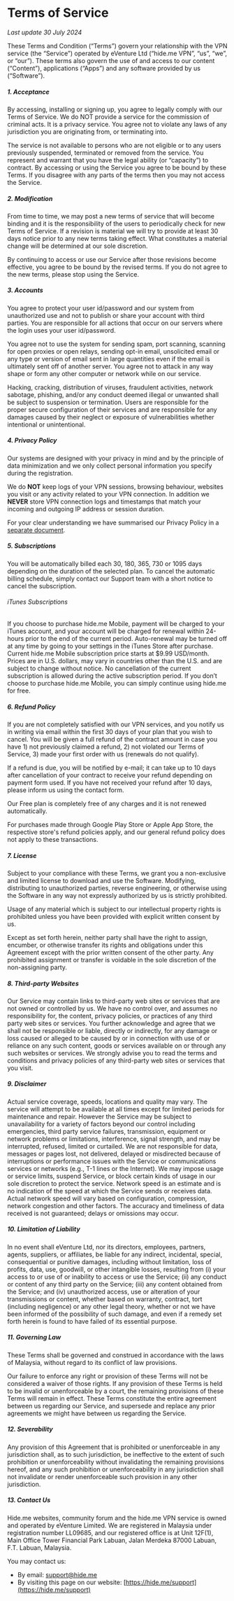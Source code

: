 Terms of Service
================

_Last update 30 July 2024_

These Terms and Condition (“Terms”) govern your relationship with the VPN service (the “Service”) operated by eVenture Ltd (“hide.me VPN”, “us”, “we”, or “our”). These terms also govern the use of and access to our content (“Content”), applications (“Apps”) and any software provided by us (“Software”).

##### 1\. Acceptance

By accessing, installing or signing up, you agree to legally comply with our Terms of Service. We do NOT provide a service for the commission of criminal acts. It is a privacy service. You agree not to violate any laws of any jurisdiction you are originating from, or terminating into.  
  
The service is not available to persons who are not eligible or to any users previously suspended, terminated or removed from the service. You represent and warrant that you have the legal ability (or “capacity”) to contract. By accessing or using the Service you agree to be bound by these Terms. If you disagree with any parts of the terms then you may not access the Service.

##### 2\. Modification

From time to time, we may post a new terms of service that will become binding and it is the responsibility of the users to periodically check for new Terms of Service. If a revision is material we will try to provide at least 30 days notice prior to any new terms taking effect. What constitutes a material change will be determined at our sole discretion.  
  
By continuing to access or use our Service after those revisions become effective, you agree to be bound by the revised terms. If you do not agree to the new terms, please stop using the Service.

##### 3\. Accounts

You agree to protect your user id/password and our system from unauthorized use and not to publish or share your account with third parties. You are responsible for all actions that occur on our servers where the login uses your user id/password.  
  
You agree not to use the system for sending spam, port scanning, scanning for open proxies or open relays, sending opt-in email, unsolicited email or any type or version of email sent in large quantities even if the email is ultimately sent off of another server. You agree not to attack in any way shape or form any other computer or network while on our service.  
  
Hacking, cracking, distribution of viruses, fraudulent activities, network sabotage, phishing, and/or any conduct deemed illegal or unwanted shall be subject to suspension or termination. Users are responsible for the proper secure configuration of their services and are responsible for any damages caused by their neglect or exposure of vulnerabilities whether intentional or unintentional.

##### 4\. Privacy Policy

Our systems are designed with your privacy in mind and by the principle of data minimization and we only collect personal information you specify during the registration.  
  
We do **NOT** keep logs of your VPN sessions, browsing behaviour, websites you visit or any activity related to your VPN connection. In addition we **NEVER** store VPN connection logs and timestamps that match your incoming and outgoing IP address or session duration.  
  
For your clear understanding we have summarised our Privacy Policy in a [separate document](https://hide.me/en/privacy).

##### 5\. Subscriptions

You will be automatically billed each 30, 180, 365, 730 or 1095 days depending on the duration of the selected plan. To cancel the automatic billing schedule, simply contact our Support team with a short notice to cancel the subscription.

###### iTunes Subscriptions

If you choose to purchase hide.me Mobile, payment will be charged to your iTunes account, and your account will be charged for renewal within 24-hours prior to the end of the current period. Auto-renewal may be turned off at any time by going to your settings in the iTunes Store after purchase. Current hide.me Mobile subscription price starts at $9.99 USD/month. Prices are in U.S. dollars, may vary in countries other than the U.S. and are subject to change without notice. No cancellation of the current subscription is allowed during the active subscription period. If you don’t choose to purchase hide.me Mobile, you can simply continue using hide.me for free.

##### 6\. Refund Policy

If you are not completely satisfied with our VPN services, and you notify us in writing via email within the first 30 days of your plan that you wish to cancel. You will be given a full refund of the contract amount in case you have 1) not previously claimed a refund, 2) not violated our Terms of Service, 3) made your first order with us (renewals do not qualify).  
  
If a refund is due, you will be notified by e-mail; it can take up to 10 days after cancellation of your contract to receive your refund depending on payment form used. If you have not received your refund after 10 days, please inform us using the contact form.  
  
Our Free plan is completely free of any charges and it is not renewed automatically.  
  
For purchases made through Google Play Store or Apple App Store, the respective store's refund policies apply, and our general refund policy does not apply to these transactions.

##### 7\. License

Subject to your compliance with these Terms, we grant you a non-exclusive and limited license to download and use the Software. Modifying, distributing to unauthorized parties, reverse engineering, or otherwise using the Software in any way not expressly authorized by us is strictly prohibited.  
  
Usage of any material which is subject to our intellectual property rights is prohibited unless you have been provided with explicit written consent by us.  
  
Except as set forth herein, neither party shall have the right to assign, encumber, or otherwise transfer its rights and obligations under this Agreement except with the prior written consent of the other party. Any prohibited assignment or transfer is voidable in the sole discretion of the non-assigning party.

##### 8\. Third-party Websites

Our Service may contain links to third-party web sites or services that are not owned or controlled by us. We have no control over, and assumes no responsibility for, the content, privacy policies, or practices of any third party web sites or services. You further acknowledge and agree that we shall not be responsible or liable, directly or indirectly, for any damage or loss caused or alleged to be caused by or in connection with use of or reliance on any such content, goods or services available on or through any such websites or services. We strongly advise you to read the terms and conditions and privacy policies of any third-party web sites or services that you visit.

##### 9\. Disclaimer

Actual service coverage, speeds, locations and quality may vary. The service will attempt to be available at all times except for limited periods for maintenance and repair. However the Service may be subject to unavailability for a variety of factors beyond our control including emergencies, third party service failures, transmission, equipment or network problems or limitations, interference, signal strength, and may be interrupted, refused, limited or curtailed. We are not responsible for data, messages or pages lost, not delivered, delayed or misdirected because of interruptions or performance issues with the Service or communications services or networks (e.g., T-1 lines or the Internet). We may impose usage or service limits, suspend Service, or block certain kinds of usage in our sole discretion to protect the service. Network speed is an estimate and is no indication of the speed at which the Service sends or receives data. Actual network speed will vary based on configuration, compression, network congestion and other factors. The accuracy and timeliness of data received is not guaranteed; delays or omissions may occur.

##### 10\. Limitation of Liability

In no event shall eVenture Ltd, nor its directors, employees, partners, agents, suppliers, or affiliates, be liable for any indirect, incidental, special, consequential or punitive damages, including without limitation, loss of profits, data, use, goodwill, or other intangible losses, resulting from (i) your access to or use of or inability to access or use the Service; (ii) any conduct or content of any third party on the Service; (iii) any content obtained from the Service; and (iv) unauthorized access, use or alteration of your transmissions or content, whether based on warranty, contract, tort (including negligence) or any other legal theory, whether or not we have been informed of the possibility of such damage, and even if a remedy set forth herein is found to have failed of its essential purpose.

##### 11\. Governing Law

These Terms shall be governed and construed in accordance with the laws of Malaysia, without regard to its conflict of law provisions.  
  
Our failure to enforce any right or provision of these Terms will not be considered a waiver of those rights. If any provision of these Terms is held to be invalid or unenforceable by a court, the remaining provisions of these Terms will remain in effect. These Terms constitute the entire agreement between us regarding our Service, and supersede and replace any prior agreements we might have between us regarding the Service.

##### 12\. Severability

Any provision of this Agreement that is prohibited or unenforceable in any jurisdiction shall, as to such jurisdiction, be ineffective to the extent of such prohibition or unenforceability without invalidating the remaining provisions hereof, and any such prohibition or unenforceability in any jurisdiction shall not invalidate or render unenforceable such provision in any other jurisdiction.

##### 13\. Contact Us

Hide.me websites, community forum and the hide.me VPN service is owned and operated by eVenture Limited. We are registered in Malaysia under registration number LL09685, and our registered office is at Unit 12F(1), Main Office Tower Financial Park Labuan, Jalan Merdeka 87000 Labuan, F.T. Labuan, Malaysia.  
  
You may contact us:

* By email: [support@hide.me](mailto:support@hide.me)
* By visiting this page on our website: [https://hide.me/support](https://hide.me/support)